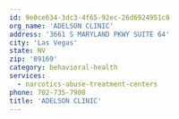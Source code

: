```yaml
---
id: 9e0ce634-3dc3-4f65-92ec-26d6924951c8
org_name: 'ADELSON CLINIC'
address: '3661 S MARYLAND PKWY SUITE 64'
city: 'Las Vegas'
state: NV
zip: '89169'
category: behavioral-health
services:
  - narcotics-abuse-treatment-centers
phone: 702-735-7900
title: 'ADELSON CLINIC'
---
```

